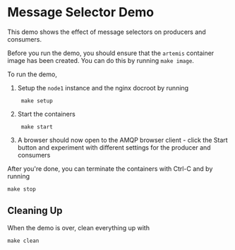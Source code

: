 # Message Selector Demo

This demo shows the effect of message selectors on producers and consumers.

Before you run the demo, you should ensure that the `artemis` container image has been created. You can do this by running `make image`.

To run the demo,

1. Setup the `node1` instance and the nginx docroot by running

		make setup

1. Start the containers

		make start

1. A browser should now open to the AMQP browser client - click the Start button and experiment with different settings for the producer and consumers

After you're done, you can terminate the containers with Ctrl-C and by running

	make stop


## Cleaning Up

When the demo is over, clean everything up with

	make clean
